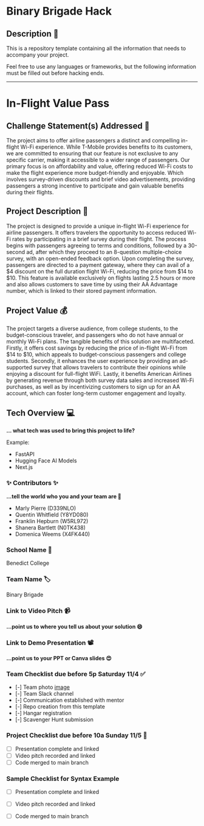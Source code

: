 # Binary Brigade Hack

## Description 🚨 
This is a repository template containing all the information that needs to accompany your project.

Feel free to use any languages or frameworks, but the following information must be filled out before hacking ends.
___________
# In-Flight Value Pass

## Challenge Statement(s) Addressed 🎯
The project aims to offer airline passengers a distinct and compelling in-flight Wi-Fi experience. While T-Mobile provides benefits to its customers, we are committed to ensuring that our feature is not exclusive to any specific carrier, making it accessible to a wider range of passengers. Our primary focus is on affordability and value, offering reduced Wi-Fi costs to make the flight experience more budget-friendly and enjoyable. Which involves survey-driven discounts and brief video advertisements, providing passengers a strong incentive to participate and gain valuable benefits during their flights.

## Project Description 🤯
The project is designed to provide a unique in-flight Wi-Fi experience for airline passengers. It offers travelers the opportunity to access reduced Wi-Fi rates by participating in a brief survey during their flight. The process begins with passengers agreeing to terms and conditions, followed by a 30-second ad, after which they proceed to an 8-question multiple-choice survey, with an open-ended feedback option. Upon completing the survey, passengers are directed to a payment gateway, where they can avail of a $4 discount on the full duration flight Wi-Fi, reducing the price from $14 to $10. This feature is available exclusively on flights lasting 2.5 hours or more and also allows customers to save time by using their AA Advantage number, which is linked to their stored payment information.

## Project Value 💰
The project targets a diverse audience, from college students, to the budget-conscious traveler, and passengers who do not have annual or monthly Wi-Fi plans. The tangible benefits of this solution are multifaceted. Firstly, it offers cost savings by reducing the price of in-flight Wi-Fi from $14 to $10, which appeals to budget-conscious passengers and college students. Secondly, it enhances the user experience by providing an ad-supported survey that allows travelers to contribute their opinions while enjoying a discount for full-flight WiFi. Lastly, it benefits American Airlines by generating revenue through both survey data sales and increased Wi-Fi purchases, as well as by incentivizing customers to sign up for an AA account, which can foster long-term customer engagement and loyalty.

## Tech Overview 💻
**... what tech was used to bring this project to life?**

Example:
* FastAPI
* Hugging Face AI Models
* Next.js


### ✨ Contributors ✨
**...tell the world who you and your team are 🙂**
* Marly Pierre (D339NLO)
* Quentin Whitfield (Y8YD080)
* Franklin Hepburn (W5RL972)
* Shanera Bartlett (N0TK438)
* Domenica Weems (X4FK440)

### School Name 🏫
Benedict College

### Team Name 🏷
Binary Brigade

### Link to Video Pitch 📹
**...point us to where you tell us about your solution 😄**

### Link to Demo Presentation 📽
**...point us to your PPT or Canva slides 😍**

### Team Checklist due before 5p Saturday 11/4 ✅
- [-] Team photo [image](https://github.com/AATechCulture/Binary-Bigrade-Hack/assets/111023313/171a2699-d3d9-4688-a0af-68257c621a2b)
- [-] Team Slack channel
- [-] Communication established with mentor
- [-] Repo creation from this template
- [-] Hangar registration
- [-] Scavenger Hunt submission

### Project Checklist due before 10a Sunday 11/5 🏁
- [ ] Presentation complete and linked
- [ ] Video pitch recorded and linked
- [ ] Code merged to main branch

### Sample Checklist for Syntax Example 
- [ ] Presentation complete and linked
- [ ] Video pitch recorded and linked
- [ ] Code merged to main branch

